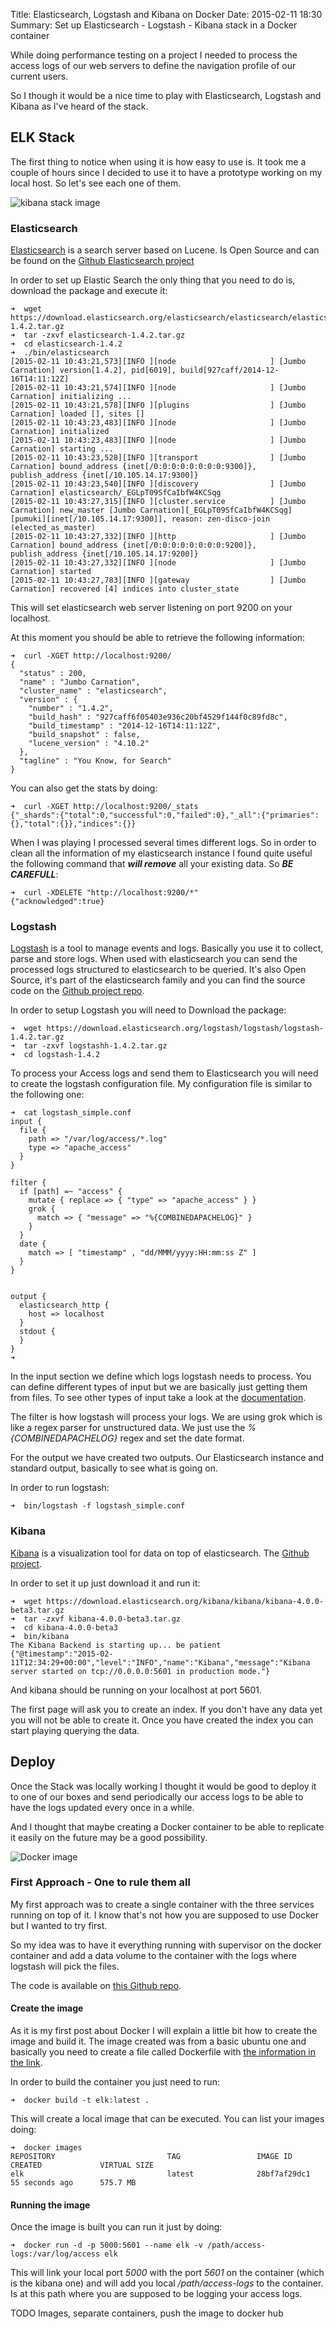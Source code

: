 Title: Elasticsearch, Logstash and Kibana on Docker
Date: 2015-02-11 18:30
Summary: Set up Elasticsearch - Logstash - Kibana stack in a Docker container

While doing performance testing on a project I needed to process the access logs
of our web servers to define the navigation profile of our current users. 

So I though it would be a nice time to play with Elasticsearch, Logstash and Kibana 
as I've heard of the stack.

## ELK Stack

The first thing to notice when using it is how easy to use is. It took me a couple of hours
since I decided to use it to have a prototype working on my local host. So let's see each one of them.

![kibana stack image]({filename}/images/log-logstash-elasticsearch-kibana-flow-small.jpg)

### Elasticsearch

[Elasticsearch](http://www.elasticsearch.org/overview/elasticsearch) is a search server based on Lucene. 
Is Open Source and can be found on the [Github Elasticsearch project](https://github.com/elasticsearch/elasticsearch)

In order to set up Elastic Search the only thing that you need to do is, download the package and execute it:

```console
➜  wget https://download.elasticsearch.org/elasticsearch/elasticsearch/elasticsearch-1.4.2.tar.gz
➜  tar -zxvf elasticsearch-1.4.2.tar.gz
➜  cd elasticsearch-1.4.2
➜  ./bin/elasticsearch
[2015-02-11 10:43:21,573][INFO ][node                     ] [Jumbo Carnation] version[1.4.2], pid[6019], build[927caff/2014-12-16T14:11:12Z]
[2015-02-11 10:43:21,574][INFO ][node                     ] [Jumbo Carnation] initializing ...
[2015-02-11 10:43:21,578][INFO ][plugins                  ] [Jumbo Carnation] loaded [], sites []
[2015-02-11 10:43:23,483][INFO ][node                     ] [Jumbo Carnation] initialized
[2015-02-11 10:43:23,483][INFO ][node                     ] [Jumbo Carnation] starting ...
[2015-02-11 10:43:23,528][INFO ][transport                ] [Jumbo Carnation] bound_address {inet[/0:0:0:0:0:0:0:0:9300]}, publish_address {inet[/10.105.14.17:9300]}
[2015-02-11 10:43:23,540][INFO ][discovery                ] [Jumbo Carnation] elasticsearch/_EGLpT09SfCaIbfW4KCSqg
[2015-02-11 10:43:27,315][INFO ][cluster.service          ] [Jumbo Carnation] new_master [Jumbo Carnation][_EGLpT09SfCaIbfW4KCSqg][pumuki][inet[/10.105.14.17:9300]], reason: zen-disco-join (elected_as_master)
[2015-02-11 10:43:27,332][INFO ][http                     ] [Jumbo Carnation] bound_address {inet[/0:0:0:0:0:0:0:0:9200]}, publish_address {inet[/10.105.14.17:9200]}
[2015-02-11 10:43:27,332][INFO ][node                     ] [Jumbo Carnation] started
[2015-02-11 10:43:27,783][INFO ][gateway                  ] [Jumbo Carnation] recovered [4] indices into cluster_state
```

This will set elasticsearch web server listening on port 9200 on your localhost.

At this moment you should be able to retrieve the following information:

```console
➜  curl -XGET http://localhost:9200/
{
  "status" : 200,
  "name" : "Jumbo Carnation",
  "cluster_name" : "elasticsearch",
  "version" : {
    "number" : "1.4.2",
    "build_hash" : "927caff6f05403e936c20bf4529f144f0c89fd8c",
    "build_timestamp" : "2014-12-16T14:11:12Z",
    "build_snapshot" : false,
    "lucene_version" : "4.10.2"
  },
  "tagline" : "You Know, for Search"
}
```

You can also get the stats by doing:

```console
➜  curl -XGET http://localhost:9200/_stats
{"_shards":{"total":0,"successful":0,"failed":0},"_all":{"primaries":{},"total":{}},"indices":{}}
```

When I was playing I processed several times different logs. So in order to clean all the information of
my elasticsearch instance I found quite useful the following command that ***will remove*** all your
existing data. So ***BE CAREFULL***:

```console
➜  curl -XDELETE "http://localhost:9200/*"
{"acknowledged":true}
```

### Logstash

[Logstash](http://logstash.net/) is a tool to manage events and logs. Basically you use it to collect, parse and store logs.
When used with elasticsearch you can send the processed logs structured to elasticsearch to be queried.
It's also Open Source, it's part of the elasticsearch family and you can find the source code on
the [Github project repo](https://github.com/elasticsearch/logstash).

In order to setup Logstash you will need to Download the package:

```console
➜  wget https://download.elasticsearch.org/logstash/logstash/logstash-1.4.2.tar.gz
➜  tar -zxvf logstashh-1.4.2.tar.gz
➜  cd logstash-1.4.2
```

To process your Access logs and send them to Elasticsearch you will need to create the logstash configuration file.
My configuration file is similar to the following one:

```console
➜  cat logstash_simple.conf 
input {
  file {
    path => "/var/log/access/*.log"
    type => "apache_access"
  }
}

filter {
  if [path] =~ "access" {
    mutate { replace => { "type" => "apache_access" } }
    grok {
      match => { "message" => "%{COMBINEDAPACHELOG}" }
    }
  }
  date {
    match => [ "timestamp" , "dd/MMM/yyyy:HH:mm:ss Z" ]
  }
}


output {
  elasticsearch_http {
    host => localhost 
  } 
  stdout { 
  } 
}
➜
```

In the input section we define which logs logstash needs to process. You can define
different types of input but we are basically just getting them from files. 
To see other types of input take a look at the [documentation](http://logstash.net/docs/1.4.2/).

The filter is how logstash will process your logs. We are using grok which is like a regex parser 
for unstructured data. We just use the *%{COMBINEDAPACHELOG}* regex and set the date format.

For the output we have created two outputs. Our Elasticsearch instance and standard output,
basically to see what is going on.

In order to run logstash:

```console
➜  bin/logstash -f logstash_simple.conf
```

### Kibana

[Kibana](http://www.elasticsearch.org/overview/kibana/) is a visualization tool for data on top
of elasticsearch. The [Github project](https://github.com/elasticsearch/kibana).

In order to set it up just download it and run it:

```console
➜  wget https://download.elasticsearch.org/kibana/kibana/kibana-4.0.0-beta3.tar.gz 
➜  tar -zxvf kibana-4.0.0-beta3.tar.gz
➜  cd kibana-4.0.0-beta3
➜  bin/kibana
The Kibana Backend is starting up... be patient
{"@timestamp":"2015-02-11T12:34:29+00:00","level":"INFO","name":"Kibana","message":"Kibana server started on tcp://0.0.0.0:5601 in production mode."}
```

And kibana should be running on your localhost at port 5601.

The first page will ask you to create an index. If you don't have any data yet you will not be able to create it.
Once you have created the index you can start playing querying the data.

## Deploy

Once the Stack was locally working I thought it would be good to deploy it to one of our boxes
and send periodically our access logs to be able to have the logs updated every once in a while.

And I thought that maybe creating a Docker container to be able to replicate it easily on the future may
be a good possibility.

![Docker image]({filename}/images/docker_logo.png)

### First Approach - One to rule them all

My first approach was to create a single container with the three services running on top of it.
I know that's not how you are supposed to use Docker but I wanted to try first.

So my idea was to have it everything running with supervisor on the docker container and add a data volume 
to the container with the logs where logstash will pick the files.

The code is available on [this Github repo](https://github.com/raulcd/elk-docker).

#### Create the image

As it is my first post about Docker I will explain a little bit how to create the image and build it.
The image created was from a basic ubuntu one and basically you need to create a file called Dockerfile
with [the information in the link](https://github.com/raulcd/elk-docker/blob/master/Dockerfile).

In order to build the container you just need to run:

```console
➜  docker build -t elk:latest .
```

This will create a local image that can be executed. You can list your images doing:

```console
➜  docker images
REPOSITORY                         TAG                 IMAGE ID            CREATED             VIRTUAL SIZE
elk                                latest              28bf7af29dc1        55 seconds ago      575.7 MB
```

#### Running the image

Once the image is built you can run it just by doing:

```code
➜  docker run -d -p 5000:5601 --name elk -v /path/access-logs:/var/log/access elk
```

This will link your local port *5000* with the port *5601* on the container (which is the kibana one) and will
add you local */path/access-logs* to the container. Is at this path where you are supposed to be logging your
access logs.

TODO Images, separate containers, push the image to docker hub

